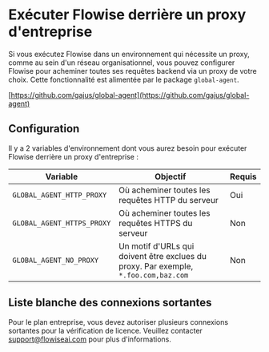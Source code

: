 # Exécuter Flowise derrière un proxy d'entreprise

Si vous exécutez Flowise dans un environnement qui nécessite un proxy, comme au sein d'un réseau organisationnel, vous pouvez configurer Flowise pour acheminer toutes ses requêtes backend via un proxy de votre choix. Cette fonctionnalité est alimentée par le package `global-agent`.

[https://github.com/gajus/global-agent](https://github.com/gajus/global-agent)

## Configuration

Il y a 2 variables d'environnement dont vous aurez besoin pour exécuter Flowise derrière un proxy d'entreprise :

| Variable                   | Objectif                                                                          | Requis   |
| -------------------------- | -------------------------------------------------------------------------------- | -------- |
| `GLOBAL_AGENT_HTTP_PROXY`  | Où acheminer toutes les requêtes HTTP du serveur                                  | Oui      |
| `GLOBAL_AGENT_HTTPS_PROXY` | Où acheminer toutes les requêtes HTTPS du serveur                                 | Non      |
| `GLOBAL_AGENT_NO_PROXY`    | Un motif d'URLs qui doivent être exclues du proxy. Par exemple, `*.foo.com,baz.com` | Non      |

## Liste blanche des connexions sortantes

Pour le plan entreprise, vous devez autoriser plusieurs connexions sortantes pour la vérification de licence. Veuillez contacter support@flowiseai.com pour plus d'informations.
